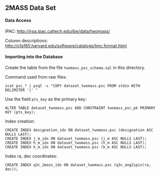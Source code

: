 ## 2MASS Data Set

#### Data Access

IPAC: <http://irsa.ipac.caltech.edu/ibe/data/twomass/>  

Column descriptions: <http://cfa165.harvard.edu/software/catalogs/tmc.format.html>

#### Importing into the Database

Create the table from the file `twomass_psc_schema.sql` in this directory.

Command used from raw files:  

    zcat psc_* | psql -c "COPY dataset_twomass.psc FROM stdin WITH DELIMITER '|' "

Use the field `pts_key` as the primary key:

    ALTER TABLE dataset_twomass.psc ADD CONSTRAINT twomass_psc_pk PRIMARY KEY (pts_key);   

Index creation:  

	CREATE INDEX designation_idx ON dataset_twomass.psc (designation ASC NULLS LAST);
	CREATE INDEX j_m_idx ON dataset_twomass.psc (j_m ASC NULLS LAST);
	CREATE INDEX h_m_idx ON dataset_twomass.psc (h_m ASC NULLS LAST);
	CREATE INDEX k_m_idx ON dataset_twomass.psc (k_m ASC NULLS LAST);
	
Index ra, dec coordinates:

    CREATE INDEX q3c_2mass_idx ON dataset_twomass.psc (q3c_ang2ipix(ra, dec));

